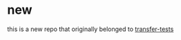 # new

this is a new repo that originally belonged to [transfer-tests](https://github.com/transfer-tests/new/edit/master/README.md)
